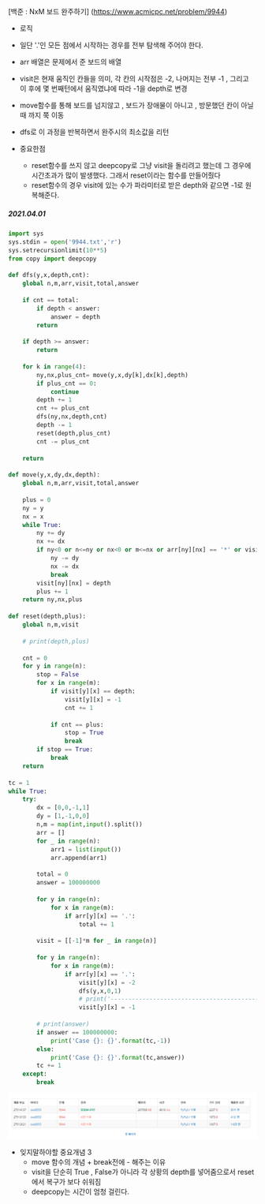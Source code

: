 [백준 : NxM 보드 완주하기] (https://www.acmicpc.net/problem/9944)



- 로직
- 일단 '.'인 모든 점에서 시작하는 경우를 전부 탐색해 주어야 한다.
- arr 배열은 문제에서 준 보드의 배열
- visit은 현재 움직인 칸들을 의미, 각 칸의 시작점은 -2, 나머지는 전부 -1 , 그리고 이 후에 몇 번째턴에서 움직였냐에 따라 -1을 depth로 변경
- move함수를 통해 보드를 넘지않고 , 보드가 장애물이 아니고 , 방문했던 칸이 아닐때 까지 쭉 이동
- dfs로 이 과정을 반복하면서 완주시의 최소값을 리턴



- 중요한점
  - reset함수를 쓰지 않고 deepcopy로 그냥 visit을 돌리려고 했는데 그 경우에 시간초과가 많이 발생했다. 그래서 reset이라는 함수를 만들어줬다
  - reset함수의 경우 visit에 있는 수가 파라미터로 받은 depth와 같으면 -1로 원복해준다.



##### 2021.04.01



```python
import sys
sys.stdin = open('9944.txt','r')
sys.setrecursionlimit(10**5)
from copy import deepcopy

def dfs(y,x,depth,cnt):
    global n,m,arr,visit,total,answer

    if cnt == total:
        if depth < answer:
            answer = depth
        return

    if depth >= answer:
        return

    for k in range(4):
        ny,nx,plus_cnt= move(y,x,dy[k],dx[k],depth)
        if plus_cnt == 0:
            continue
        depth += 1
        cnt += plus_cnt
        dfs(ny,nx,depth,cnt)
        depth -= 1
        reset(depth,plus_cnt)
        cnt -= plus_cnt

    return

def move(y,x,dy,dx,depth):
    global n,m,arr,visit,total,answer

    plus = 0
    ny = y
    nx = x
    while True:
        ny += dy
        nx += dx
        if ny<0 or n<=ny or nx<0 or m<=nx or arr[ny][nx] == '*' or visit[ny][nx] != -1:
            ny -= dy
            nx -= dx
            break
        visit[ny][nx] = depth
        plus += 1
    return ny,nx,plus

def reset(depth,plus):
    global n,m,visit

    # print(depth,plus)

    cnt = 0
    for y in range(n):
        stop = False
        for x in range(m):
            if visit[y][x] == depth:
                visit[y][x] = -1
                cnt += 1
            
            if cnt == plus:
                stop = True
                break
        if stop == True:
            break
    return

tc = 1
while True:
    try: 
        dx = [0,0,-1,1]
        dy = [1,-1,0,0]
        n,m = map(int,input().split())
        arr = []
        for _ in range(n):
            arr1 = list(input())
            arr.append(arr1)

        total = 0
        answer = 100000000

        for y in range(n):
            for x in range(m):
                if arr[y][x] == '.':
                    total += 1

        visit = [[-1]*m for _ in range(n)]

        for y in range(n):
            for x in range(m):
                if arr[y][x] == '.':
                    visit[y][x] = -2
                    dfs(y,x,0,1)
                    # print('--------------------------------------------',y,x)
                    visit[y][x] = -1

        # print(answer)
        if answer == 100000000:
            print('Case {}: {}'.format(tc,-1))
        else:
            print('Case {}: {}'.format(tc,answer))
        tc += 1
    except:
        break
```



![20210401_112633](20210401_112633.png)



- 잊지말하야할 중요개념 3
  - move 함수의 개념 + break전에 - 해주는 이유
  - visit을 단순히 True , False가 아니라 각 상황의 depth를 넣어줌으로서 reset에서 복구가 보다 쉬워짐
  - deepcopy는 시간이 엄청 걸린다.
